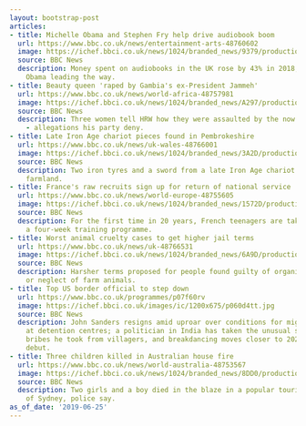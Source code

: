 ```yaml
---
layout: bootstrap-post
articles:
- title: Michelle Obama and Stephen Fry help drive audiobook boom
  url: https://www.bbc.co.uk/news/entertainment-arts-48760602
  image: https://ichef.bbci.co.uk/news/1024/branded_news/9379/production/_107535773_obamabfrygettuy.jpg
  source: BBC News
  description: Money spent on audiobooks in the UK rose by 43% in 2018, with Michelle
    Obama leading the way.
- title: Beauty queen 'raped by Gambia's ex-President Jammeh'
  url: https://www.bbc.co.uk/news/world-africa-48757981
  image: https://ichef.bbci.co.uk/news/1024/branded_news/A297/production/_107532614_jallow976.png
  source: BBC News
  description: Three women tell HRW how they were assaulted by the now exiled leader
    - allegations his party deny.
- title: Late Iron Age chariot pieces found in Pembrokeshire
  url: https://www.bbc.co.uk/news/uk-wales-48766001
  image: https://ichef.bbci.co.uk/news/1024/branded_news/3A2D/production/_107539841_irontyresofthechariotwheels.jpg
  source: BBC News
  description: Two iron tyres and a sword from a late Iron Age chariot are found on
    farmland.
- title: France's raw recruits sign up for return of national service
  url: https://www.bbc.co.uk/news/world-europe-48755605
  image: https://ichef.bbci.co.uk/news/1024/branded_news/1572D/production/_107535878_img_0160.jpg
  source: BBC News
  description: For the first time in 20 years, French teenagers are taking part in
    a four-week training programme.
- title: Worst animal cruelty cases to get higher jail terms
  url: https://www.bbc.co.uk/news/uk-48766531
  image: https://ichef.bbci.co.uk/news/1024/branded_news/6A9D/production/_107539272_gettyimages-927179638.jpg
  source: BBC News
  description: Harsher terms proposed for people found guilty of organising dog fights
    or neglect of farm animals.
- title: Top US border official to step down
  url: https://www.bbc.co.uk/programmes/p07f60rv
  image: https://ichef.bbci.co.uk/images/ic/1200x675/p060d4tt.jpg
  source: BBC News
  description: John Sanders resigns amid uproar over conditions for migrant children
    at detention centres; a politician in India has taken the unusual step of returning
    bribes he took from villagers, and breakdancing moves closer to 2024 Paris Olympic
    debut.
- title: Three children killed in Australian house fire
  url: https://www.bbc.co.uk/news/world-australia-48753567
  image: https://ichef.bbci.co.uk/news/1024/branded_news/8DD0/production/_107540363_gettyimages-146758566.jpg
  source: BBC News
  description: Two girls and a boy died in the blaze in a popular tourism region north
    of Sydney, police say.
as_of_date: '2019-06-25'
---
```


